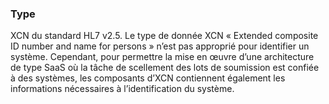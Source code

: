 ### Type
XCN du standard HL7 v2.5. Le type de donnée XCN « Extended composite ID number and name for persons » n’est pas approprié pour identifier un système. Cependant, pour permettre la mise en œuvre d’une architecture de type SaaS où la tâche de scellement des lots de soumission est confiée à des systèmes, les composants d’XCN contiennent également les informations nécessaires à l’identification du système. 





